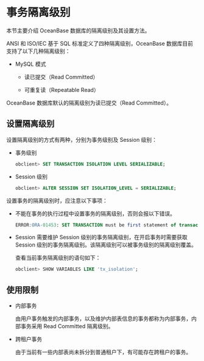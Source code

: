 事务隔离级别 
===========================

本节主要介绍 OceanBase 数据库的隔离级别及其设置方法。

ANSI 和 ISO/IEC 基于 SQL 标准定义了四种隔离级别，OceanBase 数据库目前支持了以下几种隔离级别：

* MySQL 模式

  * 读已提交（Read Committed）

    
  
  * 可重复读（Repeatable Read）

    
  

  




OceanBase 数据库默认的隔离级别为读已提交（Read Committed）。

设置隔离级别 
---------------------------

设置隔离级别的方式有两种，分别为事务级别及 Session 级别：

* 事务级别

  ```sql
  obclient> SET TRANSACTION ISOLATION LEVEL SERIALIZABLE;
  ```

  

*
  Session 级别

  ```sql
  obclient> ALTER SESSION SET ISOLATION_LEVEL = SERIALIZABLE;
  ```

  




设置事务的隔离级别时，应注意以下事项：

* 不能在事务的执行过程中设置事务的隔离级别，否则会报以下错误。

  ```sql
  ERROR:ORA-01453: SET TRANSACTION must be first statement of transaction
  ```

  

* Session 需要维护 Session 级别的事务隔离级别，在开启事务时需要获取 Session 级别的事务隔离级别。该隔离级别可以被事务级别的隔离级别覆盖。

  查看当前事务隔离级别的语句如下：

  ```sql
  obclient> SHOW VARIABLES LIKE 'tx_isolation';
  ```

  




使用限制 
-------------------------

* 内部事务

  由用户事务触发的内部事务，以及维护内部表信息的事务都称为内部事务，内部事务采用 Read Committed 隔离级别。
  

* 跨租户事务

  由于当前有一些内部表尚未拆分到普通租户下，有可能存在跨租户的事务。
  



